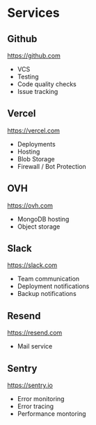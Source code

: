 # Services

## Github

https://github.com

- VCS
- Testing
- Code quality checks
- Issue tracking

## Vercel

https://vercel.com

- Deployments
- Hosting
- Blob Storage
- Firewall / Bot Protection

## OVH

https://ovh.com

- MongoDB hosting
- Object storage

## Slack

https://slack.com

- Team communication
- Deployment notifications
- Backup notifications

## Resend

https://resend.com

- Mail service

## Sentry

https://sentry.io

- Error monitoring
- Error tracing
- Performance montoring